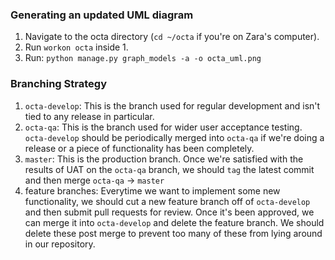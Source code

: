 ### Generating an updated UML diagram

1. Navigate to the octa directory (`cd ~/octa` if you're on Zara's computer).
2. Run `workon octa` inside 1.
3. Run: `python manage.py graph_models -a -o octa_uml.png`

### Branching Strategy
1. `octa-develop`: This is the branch used for regular development and isn't tied to any release in particular.
2. `octa-qa`: This is the branch used for wider user acceptance testing. `octa-develop` should be periodically merged into `octa-qa` if we're doing a release or a piece of functionality has been completely.
3. `master`: This is the production branch. Once we're satisfied with the results of UAT on the `octa-qa` branch, we should `tag` the latest commit and then merge `octa-qa` -> `master`
4. feature branches: Everytime we want to implement some new functionality, we should cut a new feature branch off of `octa-develop` and then submit pull requests for review. Once it's been approved, we can merge it into `octa-develop` and delete the feature branch. We should delete these post merge to prevent too many of these from lying around in our repository.
